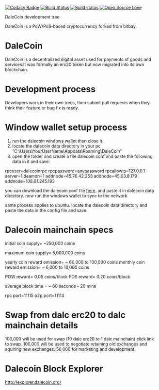 [![Codacy Badge](https://api.codacy.com/project/badge/Grade/1bac5bbdf2f64cfeb67092bef3e50d6f)](https://www.codacy.com/app/yshurik/dalecoin-core?utm_source=github.com&utm_medium=referral&utm_content=dalecoinmarket/dalecoin-core&utm_campaign=badger)
[![Build Status](https://travis-ci.org/dalecoinmarket/dalecoin-core.svg?branch=master)](https://travis-ci.org/dalecoinmarket/dalecoin-core)
[![Build status](https://ci.appveyor.com/api/projects/status/qdy7pilwdtxehqhw?svg=true)](https://ci.appveyor.com/project/yshurik/dalecoin-core)
[![Open Source Love](https://badges.frapsoft.com/os/mit/mit.svg?v=102)](https://github.com/dalecoinmarket/dalecoin-core/blob/master/COPYING)


DaleCoin development tree

DaleCoin is a PoW/PoS-based cryptocurrency forked from bitbay.

DaleCoin
===========================

DaleCoin is a decentralized digital asset used for payments of goods and services.It was formally an erc20 token but now migrated into its own blockchain.

Development process
===========================

Developers work in their own trees, then submit pull requests when they think their feature or bug fix is ready.


Window wallet setup process
===========================
1. run the dalecoin windows wallet then close it.
2. locate the dalecoin data directory in your pc "C:\Users\YourUserName\Appdata\Roaming\DaleCoin"
3. open the folder and create a file dalecoin.conf and paste the following data in it and save.

rpcuser=dalecoinrpc
rpcpassword=anypassword
rpcallowip=127.0.0.1
server=1
deamon=1
addnode=45.76.42.253
addnode=45.63.8.179
addnode=108.61.245.193


you can download the dalecoin.conf file [here](https://github.com/dalecoin/dalecoincore/blob/master/dalecoin.conf). and paste it in dalecoin data directory.
now run the windows wallet to sync to the network

same process applies to ubuntu. locate the dalecoin data directory and paste the data in the config file and save.


Dalecoin mainchain specs
===========================

initial coin supply= ~250,000 coins

maximum coin supply= 5,000,000 coins 

yearly coin reward emission= ~ 60,000 to 100,000 coins
monthly coin reward emission= ~ 6,000 to 10,000 coins

POW reward= 0.05 coins/block
POS reward= 0.20 coins/block

average block time = ~ 60 seconds - 20 mins

rpc port=11115
p2p port=11114


Swap from dalc erc20 to dalc mainchain details
================================================
100,000 will be used for swap (10 dalc erc20 to 1 dalc mainchain) click link to swap. 
100,000 will be used to negotiate retaining old exchanges and aquiring new exchanges.
50,000 for marketing and development.


Dalecoin Block Explorer
=======================

http://explorer.dalecoin.org/



